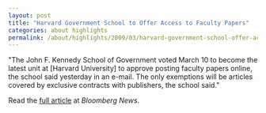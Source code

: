 ```yaml
---
layout: post
title: "Harvard Government School to Offer Access to Faculty Papers"
categories: about highlights
permalink: /about/highlights/2009/03/harvard-government-school-offer-access-faculty-papers/index.html
---
```

<p>"The John F. Kennedy School of Government voted March 10 to become the latest unit at [Harvard University] to approve posting faculty papers online, the school said yesterday in an e-mail. The only exemptions will be articles covered by exclusive contracts with publishers, the school said."</p><p>Read the <a href="http://www.bloomberg.com/apps/news?pid=20601103&amp;sid=aIeYW.08YTsk&amp;refer=us" target="_blank">full article</a> at <em>Bloomberg News</em>.</p>